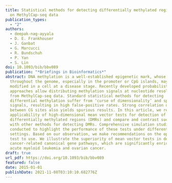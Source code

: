 ```yaml
---
title: Statistical methods for detecting differentially methylated regions based
  on MethylCap-seq data
publication_types:
  - "2"
authors:
  - deepak-nag-ayyala
  - D. E. Frankhouser
  - J. Ganbat
  - G. Marcucci
  - R. Bundschuh
  - P. Yan
  - S. Lin
doi: 10.1093/bib/bbv089
publication: "*Briefings in Bioinformatics*"
abstract: DNA methylation is a well-established epigenetic mark, whose pattern
  throughout the genome, especially in the promoter or CpG islands, may be
  modified in a cell at a disease stage. Recently developed probabilistic
  approaches allow distributing methylation signals at nucleotide resolution
  from MethylCap-seq data. Standard statistical methods for detecting
  differential methylation suffer from ‘curse of dimensionality’ and sparsity in
  signals, resulting in high false-positive rates. Strong correlation of signals
  between CG sites also yields spurious results. In this article, we review
  applicability of high-dimensional mean vector tests for detection of
  differentially methylated regions (DMRs) and compare and contrast such tests
  with other methods for detecting DMRs. Comprehensive simulation studies are
  conducted to highlight the performance of these tests under different
  settings. Based on our observation, we make recommendations on the optimal
  test to use. We illustrate the superiority of mean vector tests in detecting
  cancer-related canonical gene pathways, which are significantly enriched for
  acute myeloid leukemia and ovarian cancer.
draft: true
url_pdf: https://doi.org/10.1093/bib/bbv089
featured: false
date: 2015-01-01
publishDate: 2021-11-08T03:10:10.682776Z
---
```

